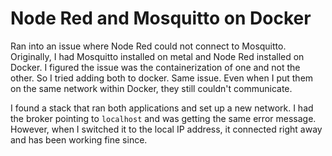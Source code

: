 # Node Red and Mosquitto on Docker

Ran into an issue where Node Red could not connect to Mosquitto.
Originally, I had Mosquitto installed on metal and Node Red installed on
Docker. I figured the issue was the containerization of one and not the
other. So I tried adding both to docker. Same issue. Even when I put
them on the same network within Docker, they still couldn't communicate.

I found a stack that ran both applications and set up a new network. I
had the broker pointing to `localhost` and was getting the same error
message. However, when I switched it to the local IP address, it
connected right away and has been working fine since.
